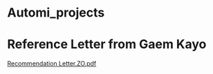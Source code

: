 # Automi_projects
# Reference Letter from Gaem Kayo
[Recommendation Letter.ZO.pdf](https://github.com/user-attachments/files/19041464/Recommendation.Letter.ZO.pdf)

